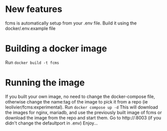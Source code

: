 # New features
fcms is automatically setup from your .env file.
Build it using the docker/.env.example file

# Building a docker image
Run `docker build -t fcms`

# Running the image
If you built your own image, no need to change the docker-compose file, otherwise change the name:tag of the image to pick it from a repo (ie  leolivier/fcms:experimental).
Run `docker compose up -d`
This will download the images for nginx, mariadb, and use the previously built image of fcms or download the image from the repo
and start them.
Go to http://<your host>:8003 (if you didn't change the defaultport in .env)
Enjoy...
